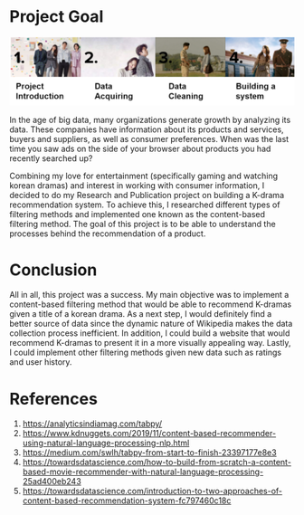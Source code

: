 # Project Goal

![](img/cover.PNG)

In the age of big data, many organizations generate growth by analyzing its data. These companies have information about its products and services, buyers and suppliers, as well as consumer preferences. When was the last time you saw ads on the side of your browser about products you had recently searched up?

Combining my love for entertainment (specifically gaming and watching korean dramas) and interest in working with consumer information, I decided to do my Research and Publication project on building a K-drama recommendation system. To achieve this, I researched different types of filtering methods and implemented one known as the content-based filtering method. The goal of this project is to be able to understand the processes behind the recommendation of a product.

# Conclusion
All in all, this project was a success. My main objective was to implement a content-based filtering method that would be able to recommend K-dramas given a title of a korean drama. As a next step, I would definitely find a better source of data since the dynamic nature of Wikipedia makes the data collection process inefficient. In addition, I could build a website that would recommend K-dramas to present it in a more visually appealing way. Lastly, I could implement other filtering methods given new data such as ratings and user history. 

# References
1. https://analyticsindiamag.com/tabpy/
2. https://www.kdnuggets.com/2019/11/content-based-recommender-using-natural-language-processing-nlp.html
3. https://medium.com/swlh/tabpy-from-start-to-finish-23397177e8e3
4. https://towardsdatascience.com/how-to-build-from-scratch-a-content-based-movie-recommender-with-natural-language-processing-25ad400eb243
5. https://towardsdatascience.com/introduction-to-two-approaches-of-content-based-recommendation-system-fc797460c18c

